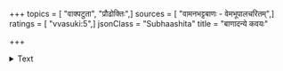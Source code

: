 +++
topics = [ "वाक्पटुता", "प्रौढोक्तिः",]
sources = [ "वामनभट्टबाणः - वेमभूपालचरितम्",]
ratings = [ "vvasuki:5",]
jsonClass = "Subhaashita"
title = "बाणादन्ये कवयः"

+++

<details><summary>Text</summary>

बाणादन्ये कवयः काणाः खलु सरसगद्यसरणीषु।  
इति जगति रूढमयशो वामनबाणोऽपमार्ष्टि वत्सकुलः॥
</details>
